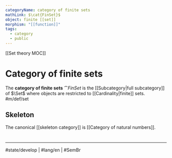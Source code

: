 ```yaml
---
categoryName: category of finite sets
mathLink: $\cat{FinSet}$
object: finite [[set]]
morphism: "[[function]]"
tags:
  - category
  - public
---
```

[[Set theory MOC]]
# Category of finite sets

The **category of finite sets** $\cat{FinSet}$ is the [[Subcategory|full subcategory]] of $\Set$ where objects are restricted to [[Cardinality|finite]] sets. #m/def/set

## Skeleton

The canonical [[skeleton category]] is [[Category of natural numbers]].

#
---
#state/develop | #lang/en | #SemBr
